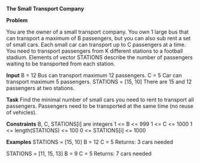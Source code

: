 **The Small Transport Company**

**Problem**

You are the owner of a small transport company.
You own 1 large bus that can transport a maximum of B passengers, but you can also
sub rent a set of small cars. Each small car can transport up to C passengers at a time.
You need to transport passengers from K different stations to a football stadium.
Elements of vector STATIONS describe the number of passengers waiting to be transported
from each station.

**Input**
B = 12         Bus can transport maximum 12 passengers.
C = 5          Car can transport maximum 5 passengers.
STATIONS = [15, 10]  There are 15 and 12 passengers at two stations.

**Task**
Find the minimal number of small cars you need to rent to transport all
passengers. Passengers need to be transported at the same time (no reuse of
vehicles).

**Constraints**
B, C, STATIONS[i] are integers
1 <= B <= 999
1 <= C <= 1000
1 <= length(STATIONS) <= 100
0 <= STATIONS[i] <= 1000

**Examples**
STATIONS = [15, 10]
B = 12
C = 5
Returns: 3 cars needed

STATIONS = [11, 15, 13]
B = 9
C = 5
Returns: 7 cars needed
